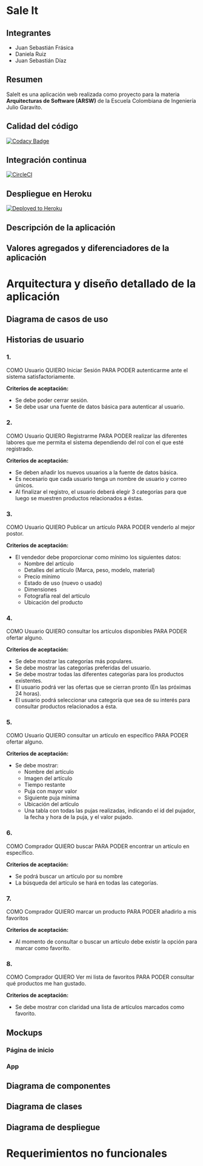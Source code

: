 # Sale It

## Integrantes

*   Juan Sebastián Frásica
*   Daniela Ruiz
*   Juan Sebastián Díaz

## Resumen
SaleIt es una aplicación web realizada como proyecto para la materia **Arquitecturas de Software (ARSW)** de la Escuela Colombiana de Ingeniería Julio Garavito.



 
 ## Calidad del código
[![Codacy Badge](https://app.codacy.com/project/badge/Grade/5430bb4ffa9947c9b7a02fa442496563)](https://www.codacy.com/gh/ARSW-Team-2020-2/EciGym?utm_source=github.com&amp;utm_medium=referral&amp;utm_content=ARSW-Team-2020-2/EciGym&amp;utm_campaign=Badge_Grade)
 
 ## Integración continua
 
 [![CircleCI](https://circleci.com/gh/circleci/circleci-docs.svg?style=svg)](https://app.circleci.com/pipelines/github/ARSW-Team-2020-2/SaleIt)
 
 ## Despliegue en Heroku
 
 [![Deployed to Heroku](https://www.herokucdn.com/deploy/button.png)]()
 

 
## Descripción de la aplicación



## Valores agregados y diferenciadores de la aplicación 


# Arquitectura y diseño detallado de la aplicación

## Diagrama de casos de uso



## Historias de usuario

### 1.	

COMO Usuario QUIERO Iniciar Sesión PARA PODER autenticarme ante el sistema satisfactoriamente.

 **Criterios de aceptación:**

*   Se debe poder cerrar sesión.
*	Se debe usar una fuente de datos básica para autenticar al usuario.


### 2.	

COMO Usuario QUIERO Registrarme PARA PODER realizar las diferentes labores que me permita el sistema dependiendo del rol con el que esté registrado.

 **Criterios de aceptación:**

*   Se deben añadir los nuevos usuarios a la fuente de datos básica.
*   Es necesario que cada usuario tenga un nombre de usuario y correo únicos.
*   Al finalizar el registro, el usuario deberá elegir 3 categorías para que luego se muestren productos relacionados a éstas.



### 3.	

COMO Usuario QUIERO Publicar un artículo PARA PODER venderlo al mejor postor.

 **Criterios de aceptación:**

* El vendedor debe proporcionar como mínimo los siguientes datos: 
    * Nombre del artículo
    * Detalles del artículo (Marca, peso, modelo, material)
    * Precio mínimo
    * Estado de uso (nuevo o usado)
    * Dimensiones
    * Fotografía real del artículo
    * Ubicación del producto




### 4.	

COMO Usuario QUIERO consultar los artículos disponibles PARA PODER ofertar alguno.

 **Criterios de aceptación:**

* Se debe mostrar las categorías más populares.
* Se debe mostrar las categorías preferidas del usuario.
* Se debe mostrar todas las diferentes categorías para los productos existentes.
* El usuario podrá ver las ofertas que se cierran pronto (En las próximas 24 horas).
* El usuario podrá seleccionar una categoría que sea de su interés para consultar productos relacionados a ésta.


### 5.	

COMO Usuario QUIERO consultar un artículo en específico PARA PODER ofertar alguno.

 **Criterios de aceptación:**

* Se debe mostrar:
    * Nombre del artículo
    * Imagen del artículo
    * Tiempo restante 
    * Puja con mayor valor
    * Siguiente puja mínima
    * Ubicación del artículo
    * Una tabla con todas las pujas realizadas, indicando el id del pujador, la fecha y hora de la puja, y el valor pujado.


### 6.	

COMO Comprador QUIERO buscar PARA PODER encontrar un artículo en específico.

 **Criterios de aceptación:**

* Se podrá buscar un artículo por su nombre
* La búsqueda del artículo se hará en todas las categorías.


### 7.	

COMO Comprador QUIERO marcar un producto PARA PODER añadirlo a mis favoritos

 **Criterios de aceptación:**

* Al momento de consultar o buscar un artículo debe existir la opción para marcar como favorito.


### 8.	

COMO Comprador QUIERO Ver mi lista de favoritos PARA PODER consultar qué productos me han gustado.

 **Criterios de aceptación:**

* Se debe mostrar con claridad una lista de artículos marcados como favorito.





## Mockups

### Página de inicio



### App



## Diagrama de componentes



## Diagrama de clases



## Diagrama de despliegue 




# Requerimientos no funcionales






 
